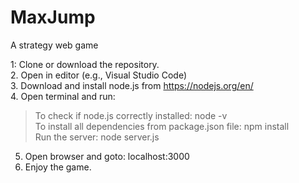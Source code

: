 # MaxJump
A strategy web game

1: Clone or download the repository.  
2. Open in editor (e.g., Visual Studio Code)  
3. Download and install node.js from https://nodejs.org/en/  
4. Open terminal and run:   
>To check if node.js correctly installed:   node -v  
>To install all dependencies from package.json file:    npm install  
>Run the server:    node server.js  
5. Open browser and goto:   localhost:3000  
6. Enjoy the game.  
